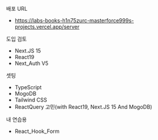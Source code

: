 배포 URL 
- <a href="https://labs-books-h1n75zurc-masterforce999s-projects.vercel.app/server" target="_blank">https://labs-books-h1n75zurc-masterforce999s-projects.vercel.app/server</a>

도입 검토
- Next.JS 15
- React19
- Next_Auth V5

셋팅
- TypeScript
- MogoDB
- Tailwind CSS
- ReactQuery 고민(with React19, Next.JS 15 And MogoDB)

내 연습용
- React_Hook_Form